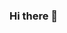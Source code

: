 ### Hi there 👋
<!--
- 🔭 I’m currently working on creating a Discord bot using Rust
- 🌱 I’m currently learning Rust
- 👯 I’m looking to collaborate on creating and programming a Discord bot
- 🤔 I’m looking for help with coding using Rust
- 💬 Ask me about Gaming, Tech, Art, Law etc!
- 📫 You can DM me on Discord - wonders.official 
- 😄 Pronouns: he/him
- ⚡ Fun fact: I like titles
